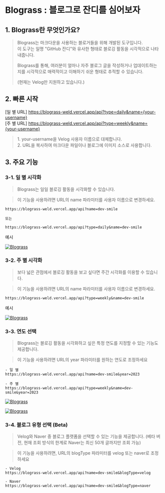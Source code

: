 # Blograss : 블로그로 잔디를 심어보자

## 1. Blograss란 무엇인가요?

> Blograss는 마크다운을 사용하는 블로거들을 위해 개발된 도구입니다. <br>
> 이 도구는 일명 "GitHub 잔디"와 유사한 형태로 블로깅 활동을 시각적으로 나타내줍니다.
>
> Blograss를 통해, 여러분이 얼마나 자주 블로그 글을 작성하거나 업데이트하는지를 시각적으로 매력적이고 이해하기 쉬운 형태로 추적할 수 있습니다.
>
> (현재는 Velog만 지원하고 있습니다.)

## 2. 빠른 시작

[일 별 URL] https://blograss-weld.vercel.app/api?type=daily&name={your-username} <br>
[주 별 URL] https://blograss-weld.vercel.app/api?type=weekly&name={your-username}

> 1.&nbsp;your-username을 Velog 사용자 이름으로 대체합니다. <br>
> 2.&nbsp;URL을 복사하여 마크다운 파일이나 블로그에 이미지 소스로 사용합니다.

## 3. 주요 기능

### 3-1. 일 별 시각화

> Blograss는 일일 블로깅 활동을 시각화할 수 있습니다.

> 이 기능을 사용하려면 URL의 name 파라미터를 사용자 이름으로 변경하세요.

```
https://blograss-weld.vercel.app/api?name=dev-smile

또는

https://blograss-weld.vercel.app/api?type=daily&name=dev-smile
```

예시

[![Blograss](https://blograss-weld.vercel.app/api?name=dev-smile)](https://blograss-weld.vercel.app/api?name=dev-smile)

### 3-2. 주 별 시각화

> 보다 넓은 관점에서 블로깅 활동을 보고 싶다면 주간 시각화를 이용할 수 있습니다.

> 이 기능을 사용하려면 URL의 name 파라미터를 사용자 이름으로 변경하세요.

```
https://blograss-weld.vercel.app/api?type=weekly&name=dev-smile
```

예시

[![Blograss](https://blograss-weld.vercel.app/api?type=weekly&name=dev-smile)](https://blograss-weld.vercel.app/api?type=weekly&name=dev-smile)

### 3-3. 연도 선택

> Blograss는 블로깅 활동을 시각화하고 싶은 특정 연도를 지정할 수 있는 기능도 제공합니다.

> 이 기능을 사용하려면 URL의 year 파라미터를 원하는 연도로 조정하세요

```
- 일 별
https://blograss-weld.vercel.app/api?name=dev-smile&year=2023

- 주 별
https://blograss-weld.vercel.app/api?type=weekly&name=dev-smile&year=2023
```

[![Blograss](https://blograss-weld.vercel.app/api?name=dev-smile&year=2023)](https://blograss-weld.vercel.app/api?name=dev-smile&year=2023)

[![Blograss](https://blograss-weld.vercel.app/api?type=weekly&name=dev-smile&year=2023)](https://blograss-weld.vercel.app/api?type=weekly&name=dev-smile&year=2023)

### 3-4. 블로그 유형 선택 (Beta)

> Velog와 Naver 중 블로그 플랫폼을 선택할 수 있는 기능을 제공합니다. (베타 버전, 현재 조회 방식의 한계로 Naver는 최신 50개 글까지만 조회 가능)

> 이 기능을 사용하려면, URL의 blogType 파라미터를 velog 또는 naver로 조정하세요

```
- Velog
https://blograss-weld.vercel.app/api?name=dev-smile&blogType=velog

- Naver
https://blograss-weld.vercel.app/api?name=dev-smile&blogType=naver
```
